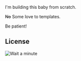 I'm building this baby from scratch.

~~No~~ Some love to templates.

Be patient!

## License
![Wait a minute](https://assets-auto.rbl.ms/7887452347b40bd3de7413af60956118ad40f553ef35a55989ae5f927832ce7b)

